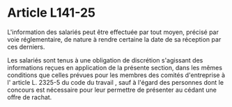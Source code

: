 # Article L141-25

L'information des salariés peut être effectuée par tout moyen, précisé par voie réglementaire, de nature à rendre certaine la date de sa réception par ces derniers.

Les salariés sont tenus à une obligation de discrétion s'agissant des informations reçues en application de la présente section, dans les mêmes conditions que celles prévues pour les membres des comités d'entreprise à l'
article L. 2325-5 du code du travail
, sauf à l'égard des personnes dont le concours est nécessaire pour leur permettre de présenter au cédant une offre de rachat.
